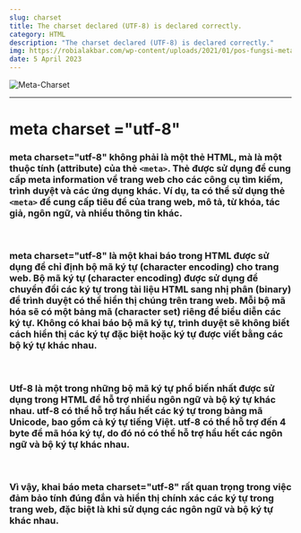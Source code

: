 ```yaml
---
slug: charset
title: The charset declared (UTF-8) is declared correctly.
category: HTML
description: "The charset declared (UTF-8) is declared correctly."
img: https://robialakbar.com/wp-content/uploads/2021/01/pos-fungsi-meta-charset-utf-8-html-l.jpg
date: 5 April 2023
---
```


![Meta-Charset](https://robialakbar.com/wp-content/uploads/2021/01/pos-fungsi-meta-charset-utf-8-html-l.jpg)

---

# meta charset ="utf-8"

### meta charset="utf-8" không phải là một thẻ HTML, mà là một thuộc tính (attribute) của thẻ `<meta>`. Thẻ <meta> được sử dụng để cung cấp meta information về trang web cho các công cụ tìm kiếm, trình duyệt và các ứng dụng khác. Ví dụ, ta có thể sử dụng thẻ `<meta>` để cung cấp tiêu đề của trang web, mô tả, từ khóa, tác giả, ngôn ngữ, và nhiều thông tin khác.
<br>

### meta charset="utf-8" là một khai báo trong HTML được sử dụng để chỉ định bộ mã ký tự (character encoding) cho trang web. Bộ mã ký tự (character encoding) được sử dụng để chuyển đổi các ký tự trong tài liệu HTML sang nhị phân (binary) để trình duyệt có thể hiển thị chúng trên trang web. Mỗi bộ mã hóa sẽ có một bảng mã (character set) riêng để biểu diễn các ký tự. Không có khai báo bộ mã ký tự, trình duyệt sẽ không biết cách hiển thị các ký tự đặc biệt hoặc ký tự được viết bằng các bộ ký tự khác nhau.
<br> 

### Utf-8 là một trong những bộ mã ký tự phổ biến nhất được sử dụng trong HTML để hỗ trợ nhiều ngôn ngữ và bộ ký tự khác nhau. utf-8 có thể hỗ trợ hầu hết các ký tự trong bảng mã Unicode, bao gồm cả ký tự tiếng Việt. utf-8 có thể hỗ trợ đến 4 byte để mã hóa ký tự, do đó nó có thể hỗ trợ hầu hết các ngôn ngữ và bộ ký tự khác nhau.
<br>

### Vì vậy, khai báo meta charset="utf-8" rất quan trọng trong việc đảm bảo tính đúng đắn và hiển thị chính xác các ký tự trong trang web, đặc biệt là khi sử dụng các ngôn ngữ và bộ ký tự khác nhau.
